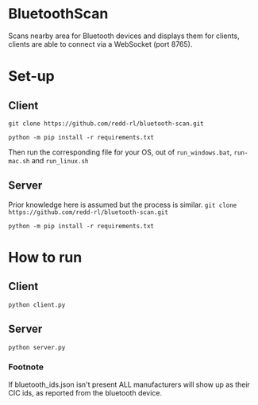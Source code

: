 # BluetoothScan
Scans nearby area for Bluetooth devices and displays them for clients, clients are able to connect via a WebSocket (port 8765).

# Set-up
## Client
`git clone https://github.com/redd-rl/bluetooth-scan.git`

`python -m pip install -r requirements.txt`

Then run the corresponding file for your OS, out of `run_windows.bat`, `run-mac.sh` and `run_linux.sh`
## Server
Prior knowledge here is assumed but the process is similar.
`git clone https://github.com/redd-rl/bluetooth-scan.git`

`python -m pip install -r requirements.txt`

# How to run
## Client
`python client.py`
##  Server
`python server.py`

### Footnote
If bluetooth_ids.json isn't present ALL manufacturers will show up as their CIC ids, as reported from the bluetooth device.
